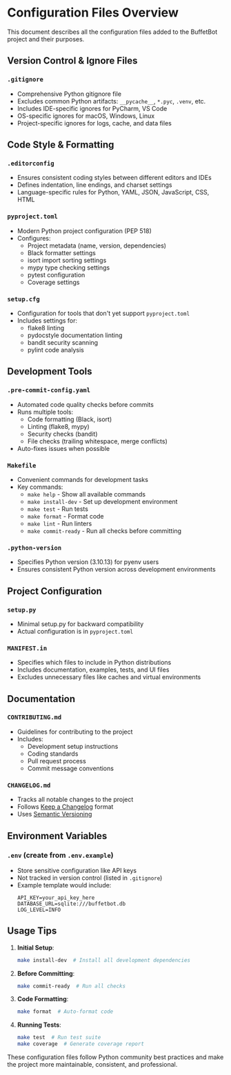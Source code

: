 # Configuration Files Overview

This document describes all the configuration files added to the BuffetBot project and their purposes.

## Version Control & Ignore Files

### `.gitignore`
- Comprehensive Python gitignore file
- Excludes common Python artifacts: `__pycache__`, `*.pyc`, `.venv`, etc.
- Includes IDE-specific ignores for PyCharm, VS Code
- OS-specific ignores for macOS, Windows, Linux
- Project-specific ignores for logs, cache, and data files

## Code Style & Formatting

### `.editorconfig`
- Ensures consistent coding styles between different editors and IDEs
- Defines indentation, line endings, and charset settings
- Language-specific rules for Python, YAML, JSON, JavaScript, CSS, HTML

### `pyproject.toml`
- Modern Python project configuration (PEP 518)
- Configures:
  - Project metadata (name, version, dependencies)
  - Black formatter settings
  - isort import sorting settings
  - mypy type checking settings
  - pytest configuration
  - Coverage settings

### `setup.cfg`
- Configuration for tools that don't yet support `pyproject.toml`
- Includes settings for:
  - flake8 linting
  - pydocstyle documentation linting
  - bandit security scanning
  - pylint code analysis

## Development Tools

### `.pre-commit-config.yaml`
- Automated code quality checks before commits
- Runs multiple tools:
  - Code formatting (Black, isort)
  - Linting (flake8, mypy)
  - Security checks (bandit)
  - File checks (trailing whitespace, merge conflicts)
- Auto-fixes issues when possible

### `Makefile`
- Convenient commands for development tasks
- Key commands:
  - `make help` - Show all available commands
  - `make install-dev` - Set up development environment
  - `make test` - Run tests
  - `make format` - Format code
  - `make lint` - Run linters
  - `make commit-ready` - Run all checks before committing

### `.python-version`
- Specifies Python version (3.10.13) for pyenv users
- Ensures consistent Python version across development environments

## Project Configuration

### `setup.py`
- Minimal setup.py for backward compatibility
- Actual configuration is in `pyproject.toml`

### `MANIFEST.in`
- Specifies which files to include in Python distributions
- Includes documentation, examples, tests, and UI files
- Excludes unnecessary files like caches and virtual environments

## Documentation

### `CONTRIBUTING.md`
- Guidelines for contributing to the project
- Includes:
  - Development setup instructions
  - Coding standards
  - Pull request process
  - Commit message conventions

### `CHANGELOG.md`
- Tracks all notable changes to the project
- Follows [Keep a Changelog](https://keepachangelog.com/) format
- Uses [Semantic Versioning](https://semver.org/)

## Environment Variables

### `.env` (create from `.env.example`)
- Store sensitive configuration like API keys
- Not tracked in version control (listed in `.gitignore`)
- Example template would include:
  ```
  API_KEY=your_api_key_here
  DATABASE_URL=sqlite:///buffetbot.db
  LOG_LEVEL=INFO
  ```

## Usage Tips

1. **Initial Setup**:
   ```bash
   make install-dev  # Install all development dependencies
   ```

2. **Before Committing**:
   ```bash
   make commit-ready  # Run all checks
   ```

3. **Code Formatting**:
   ```bash
   make format  # Auto-format code
   ```

4. **Running Tests**:
   ```bash
   make test  # Run test suite
   make coverage  # Generate coverage report
   ```

These configuration files follow Python community best practices and make the project more maintainable, consistent, and professional.
